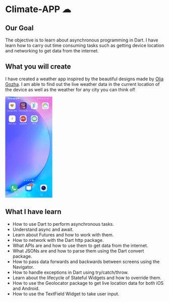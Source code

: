 # Climate-APP ☁

## Our Goal

The objective is to learn about asynchronous programming in Dart. I have learn  how to carry out time consuming tasks such as getting device location and networking to get data from the internet. 


## What you will create
I have created a weather app inspired by the beautiful designs made by [Olia Gozha](https://dribbble.com/shots/4663154-). I am able to find out the live weather data in the current location of the device as well as the weather for any city you can think of!

![Finished App](https://github.com/dhanunda/vedios/blob/master/ezgif.com-video-to-gif.gif)

## What I have learn

- How to use Dart to perform asynchronous tasks.
- Understand async and await.
- Learn about Futures and how to work with them.
- How to network with the Dart http package.
- What APIs are and how to use them to get data from the internet.
- What JSONs are and how to parse them using the Dart convert package.
- How to pass data forwards and backwards between screens using the Navigator.
- How to handle exceptions in Dart using try/catch/throw.
- Learn about the lifecycle of Stateful Widgets and how to override them.
- How to use the Geolocator package to get live location data for both iOS and Android.
- How to use the TextField Widget to take user input.




